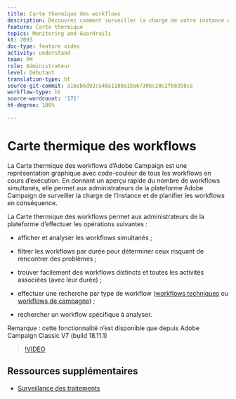 ```yaml
---
title: Carte thermique des workflows
description: Découvrez comment surveiller la charge de votre instance et planifier les workflows en conséquence.
feature: Carte thermique
topics: Monitoring and Guardrails
kt: 2093
doc-type: feature video
activity: understand
team: PM
role: Administrateur
level: Débutant
translation-type: ht
source-git-commit: a16eb6d92ca40a1188e1ba6730bc28c2fb8358ce
workflow-type: ht
source-wordcount: '171'
ht-degree: 100%

---
```



# Carte thermique des workflows

La Carte thermique des workflows d’Adobe Campaign est une représentation graphique avec code-couleur de tous les workflows en cours d’exécution.  En donnant un aperçu rapide du nombre de workflows simultanés, elle permet aux administrateurs de la plateforme Adobe Campaign de surveiller la charge de l’instance et de planifier les workflows en conséquence.

La Carte thermique des workflows permet aux administrateurs de la plateforme d’effectuer les opérations suivantes :

* afficher et analyser les workflows simultanés ;
* filtrer les workflows par durée pour déterminer ceux risquant de rencontrer des problèmes ;
* trouver facilement des workflows distincts et toutes les activités associées (avec leur durée) ;

* effectuer une recherche par type de workflow ([workflows techniques](https://docs.adobe.com/content/help/fr-FR/campaign-classic/using/automating-with-workflows/general-operation/building-a-workflow.html#technical-workflows) ou [workflows de campagne](https://docs.adobe.com/content/help/fr-FR/campaign-classic/using/automating-with-workflows/general-operation/building-a-workflow.html#campaign-workflows)) ;

* rechercher un workflow spécifique à analyser.

Remarque : cette fonctionnalité n’est disponible que depuis Adobe Campaign Classic V7 (build 18.11.1)

>[!VIDEO](https://video.tv.adobe.com/v/25558?quality=12)

## Ressources supplémentaires

* [Surveillance des traitements](https://docs.adobe.com/content/help/fr-FR/campaign-classic/using/monitoring-campaign-classic/production-procedures/monitoring-processes.html#Workflow_monitoring)
